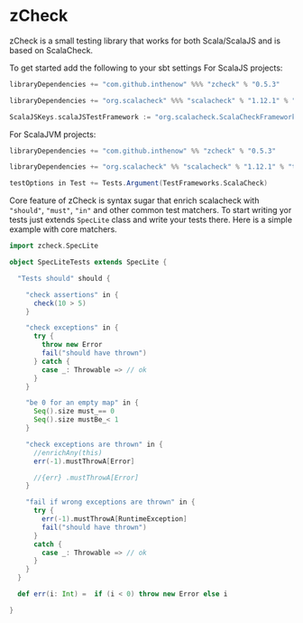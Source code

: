 zCheck
=====

zCheck is a small testing library that works for both Scala/ScalaJS and is based on ScalaCheck.

To get started add the following to your sbt settings
For ScalaJS projects:

```scala
libraryDependencies += "com.github.inthenow" %%% "zcheck" % "0.5.3"

libraryDependencies += "org.scalacheck" %%% "scalacheck" % "1.12.1" % "test"

ScalaJSKeys.scalaJSTestFramework := "org.scalacheck.ScalaCheckFramework"
```
For ScalaJVM projects:
```scala
libraryDependencies += "com.github.inthenow" %% "zcheck" % "0.5.3"

libraryDependencies += "org.scalacheck" %% "scalacheck" % "1.12.1" % "test"

testOptions in Test += Tests.Argument(TestFrameworks.ScalaCheck)
```

Core feature of zCheck is syntax sugar that enrich scalacheck with `"should"`, `"must"`, `"in"` and other common test matchers.
To start writing yor tests just extends `SpecLite` class and write your tests there.
Here is a simple example with core matchers.

```scala
import zcheck.SpecLite

object SpecLiteTests extends SpecLite {

  "Tests should" should {

    "check assertions" in {
      check(10 > 5)
    }

    "check exceptions" in {
      try {
        throw new Error
        fail("should have thrown")
      } catch {
        case _: Throwable => // ok
      }
    }

    "be 0 for an empty map" in {
      Seq().size must_== 0
      Seq().size mustBe_< 1
    }

    "check exceptions are thrown" in {
      //enrichAny(this)
      err(-1).mustThrowA[Error]

      //{err} .mustThrowA[Error]
    }

    "fail if wrong exceptions are thrown" in {
      try {
        err(-1).mustThrowA[RuntimeException]
        fail("should have thrown")
      }
      catch {
        case _: Throwable => // ok
      }
    }
  }

  def err(i: Int) =  if (i < 0) throw new Error else i

}
```